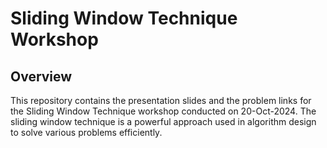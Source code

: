 # Sliding Window Technique Workshop

## Overview
This repository contains the presentation slides and the problem links for the Sliding Window Technique workshop conducted on 20-Oct-2024. 
The sliding window technique is a powerful approach used in algorithm design to solve various problems efficiently.





